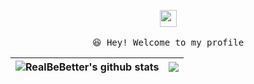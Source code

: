 <p align="center">
  <img src="https://user-images.githubusercontent.com/5679180/79618120-0daffb80-80be-11ea-819e-d2b0fa904d07.gif" width="27px">
  <br><br />
  <samp>
    😆 Hey! Welcome to my profile
  </samp>

| <a> <img align="center" src="https://github-readme-stats.vercel.app/api?username=RealBeBetter&show_icons=true&include_all_commits=true&theme=buefy&hide_border=true" alt="RealBeBetter's github stats" /> </a> | <a> <img align="center" src="https://github-readme-stats.vercel.app/api/top-langs/?username=RealBeBetter&layout=compact&theme=buefy&hide_border=true" /> </a> | 
| ------------- | ------------- |

</p>

<br />
